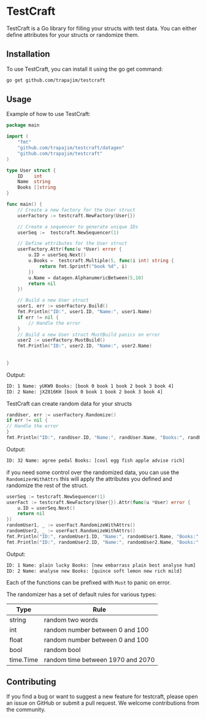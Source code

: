 # TestCraft
TestCraft is a Go library for filling your structs with test data. 
You can either define attributes for your structs or randomize them. 

## Installation
To use TestCraft, you can install it using the go get command:

```bash
go get github.com/trapajim/testcraft
```


## Usage
Example of how to use TestCraft:

```go
package main

import (
	"fmt"
	"github.com/trapajim/testcraft/datagen"
	"github.com/trapajim/testcraft"
)

type User struct {
	ID    int
	Name  string
	Books []string
}

func main() {
	// Create a new factory for the User struct
	userFactory := testcraft.NewFactory(User{})

	// Create a sequencer to generate unique IDs
	userSeq :=  testcraft.NewSequencer(1)

	// Define attributes for the User struct
	userFactory.Attr(func(u *User) error {
		u.ID = userSeq.Next()
		u.Books =  testcraft.Multiple(5, func(i int) string {
			return fmt.Sprintf("book %d", i)
		})
		u.Name = datagen.AlphanumericBetween(5,10)
		return nil
	})

	// Build a new User struct
	user1, err := userFactory.Build()
	fmt.Println("ID:", user1.ID, "Name:", user1.Name)
	if err != nil {
		// Handle the error
	}
	// Build a new User struct MustBuild panics on error
	user2 := userFactory.MustBuild()
	fmt.Println("ID:", user2.ID, "Name:", user2.Name)
	
	
}
```

Output:
```bash
ID: 1 Name: yUKW9 Books: [book 0 book 1 book 2 book 3 book 4]
ID: 2 Name: jXZ816KH [book 0 book 1 book 2 book 3 book 4]
```

TestCraft can create random data for your structs
    
```go
randUser, err := userFactory.Randomize()
if err != nil {
// Handle the error
}
fmt.Println("ID:", randUser.ID, "Name:", randUser.Name, "Books:", randUser.Books)
```
Output:
```bash
ID: 32 Name: agree pedal Books: [cool egg fish apple advise rich]
```

if you need some control over the randomized data, you can use the `RandomizerWithAttrs` this will apply the attributes you defined and randomize the rest of the struct.

```go
userSeq := testcraft.NewSequencer(1)
userFact := testcraft.NewFactory(User{}).Attr(func(u *User) error {
    u.ID = userSeq.Next()
    return nil
})
randomUser1, _ := userFact.RandomizeWithAttrs()
randomUser2, _ := userFact.RandomizeWithAttrs()
fmt.Println("ID:", randomUser1.ID, "Name:", randomUser1.Name, "Books:", randomUser1.Books)
fmt.Println("ID:", randomUser2.ID, "Name:", randomUser2.Name, "Books:", randomUser2.Books)

```
Output:
```bash
ID: 1 Name: plain lucky Books: [new embarrass plain best analyse hum]
ID: 2 Name: analyse new Books: [quince soft lemon new rich mild]
```
Each of the functions can be prefixed with `Must` to panic on error.


The randomizer has a set of default rules for various types:

| Type | Rule |
| --- | --- |
| string | random two words |
| int | random number between 0 and 100 |
| float | random number between 0 and 100 |
| bool | random bool |
| time.Time | random time between 1970 and 2070 |



## Contributing
If you find a bug or want to suggest a new feature for testcraft, please open an issue on GitHub or submit a pull request. We welcome contributions from the community.

